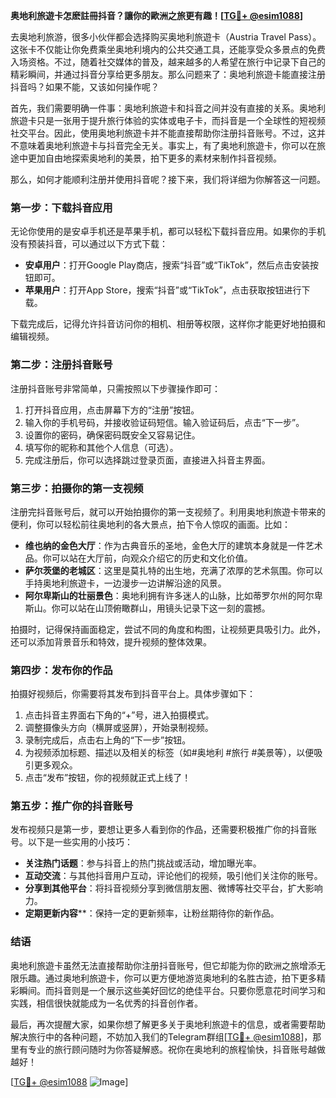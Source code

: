 **奥地利旅遊卡怎麽註冊抖音？讓你的歐洲之旅更有趣！[[TG💪+ @esim1088](https://t.me/s/esim1088)]**

去奥地利旅游，很多小伙伴都会选择购买奥地利旅遊卡（Austria Travel Pass）。这张卡不仅能让你免费乘坐奥地利境内的公共交通工具，还能享受众多景点的免费入场资格。不过，随着社交媒体的普及，越来越多的人希望在旅行中记录下自己的精彩瞬间，并通过抖音分享给更多朋友。那么问题来了：奥地利旅遊卡能直接注册抖音吗？如果不能，又该如何操作呢？

首先，我们需要明确一件事：奥地利旅遊卡和抖音之间并没有直接的关系。奥地利旅遊卡只是一张用于提升旅行体验的实体或电子卡，而抖音是一个全球性的短视频社交平台。因此，使用奥地利旅遊卡并不能直接帮助你注册抖音账号。不过，这并不意味着奥地利旅遊卡与抖音完全无关。事实上，有了奥地利旅遊卡，你可以在旅途中更加自由地探索奥地利的美景，拍下更多的素材来制作抖音视频。

那么，如何才能顺利注册并使用抖音呢？接下来，我们将详细为你解答这一问题。

### **第一步：下载抖音应用**
无论你使用的是安卓手机还是苹果手机，都可以轻松下载抖音应用。如果你的手机没有预装抖音，可以通过以下方式下载：

- **安卓用户**：打开Google Play商店，搜索“抖音”或“TikTok”，然后点击安装按钮即可。
- **苹果用户**：打开App Store，搜索“抖音”或“TikTok”，点击获取按钮进行下载。

下载完成后，记得允许抖音访问你的相机、相册等权限，这样你才能更好地拍摄和编辑视频。

### **第二步：注册抖音账号**
注册抖音账号非常简单，只需按照以下步骤操作即可：

1. 打开抖音应用，点击屏幕下方的“注册”按钮。
2. 输入你的手机号码，并接收验证码短信。输入验证码后，点击“下一步”。
3. 设置你的密码，确保密码既安全又容易记住。
4. 填写你的昵称和其他个人信息（可选）。
5. 完成注册后，你可以选择跳过登录页面，直接进入抖音主界面。

### **第三步：拍摄你的第一支视频**
注册完抖音账号后，就可以开始拍摄你的第一支视频了。利用奥地利旅遊卡带来的便利，你可以轻松前往奥地利的各大景点，拍下令人惊叹的画面。比如：

- **维也纳的金色大厅**：作为古典音乐的圣地，金色大厅的建筑本身就是一件艺术品。你可以站在大厅前，向观众介绍它的历史和文化价值。
- **萨尔茨堡的老城区**：这里是莫扎特的出生地，充满了浓厚的艺术氛围。你可以手持奥地利旅遊卡，一边漫步一边讲解沿途的风景。
- **阿尔卑斯山的壮丽景色**：奥地利拥有许多迷人的山脉，比如蒂罗尔州的阿尔卑斯山。你可以站在山顶俯瞰群山，用镜头记录下这一刻的震撼。

拍摄时，记得保持画面稳定，尝试不同的角度和构图，让视频更具吸引力。此外，还可以添加背景音乐和特效，提升视频的整体效果。

### **第四步：发布你的作品**
拍摄好视频后，你需要将其发布到抖音平台上。具体步骤如下：

1. 点击抖音主界面右下角的“+”号，进入拍摄模式。
2. 调整摄像头方向（横屏或竖屏），开始录制视频。
3. 录制完成后，点击右上角的“下一步”按钮。
4. 为视频添加标题、描述以及相关的标签（如#奥地利 #旅行 #美景等），以便吸引更多观众。
5. 点击“发布”按钮，你的视频就正式上线了！

### **第五步：推广你的抖音账号**
发布视频只是第一步，要想让更多人看到你的作品，还需要积极推广你的抖音账号。以下是一些实用的小技巧：

- **关注热门话题**：参与抖音上的热门挑战或活动，增加曝光率。
- **互动交流**：与其他抖音用户互动，评论他们的视频，吸引他们关注你的账号。
- **分享到其他平台**：将抖音视频分享到微信朋友圈、微博等社交平台，扩大影响力。
- **定期更新内容****：保持一定的更新频率，让粉丝期待你的新作品。

### **结语**
奥地利旅遊卡虽然无法直接帮助你注册抖音账号，但它却能为你的欧洲之旅增添无限乐趣。通过奥地利旅遊卡，你可以更方便地游览奥地利的名胜古迹，拍下更多精彩瞬间。而抖音则是一个展示这些美好回忆的绝佳平台。只要你愿意花时间学习和实践，相信很快就能成为一名优秀的抖音创作者。

最后，再次提醒大家，如果你想了解更多关于奥地利旅遊卡的信息，或者需要帮助解决旅行中的各种问题，不妨加入我们的Telegram群组[[TG💪+ @esim1088](https://t.me/s/esim1088)]，那里有专业的旅行顾问随时为你答疑解惑。祝你在奥地利的旅程愉快，抖音账号越做越好！

[[TG💪+ @esim1088](https://t.me/s/esim1088) ![Image](https://i.postimg.cc/4NQfJmqS/Snipaste-2025-05-13-00-14-12.png)]